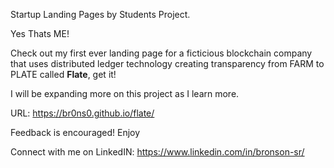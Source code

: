 Startup Landing Pages by Students Project.

Yes Thats ME!

Check out my first ever landing page for a ficticious blockchain company that uses distributed ledger technology creating transparency from FARM to PLATE called <strong>Flate</strong>, get it! 

I will be expanding more on this project as I learn more.

URL: https://br0ns0.github.io/flate/

Feedback is encouraged! Enjoy


Connect with me on LinkedIN: https://www.linkedin.com/in/bronson-sr/
